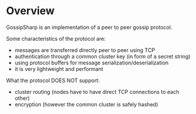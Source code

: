 Overview
========

GossipSharp is an implementation of a peer to peer gossip protocol.

Some characteristics of the protocol are:

- messages are transferred directly peer to peer using TCP
- authentication through a common cluster key (in form of a secret string)
- using protocol buffers for message serialization/deserialization
- it is very lightweight and performant

What the protocol DOES NOT support:

- cluster routing (nodes have to have direct TCP connections to each other)
- encryption (however the common cluster is safely hashed)
